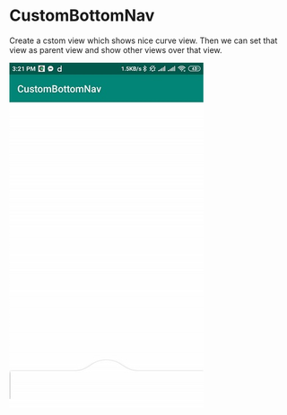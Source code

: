# CustomBottomNav
Create a cstom view which shows nice curve view. Then we can set that view as parent view and show other views over that view.

![screenshot](https://github.com/ShahadatShaki/CustomBottomNav/blob/master/screenshot.jpg)
